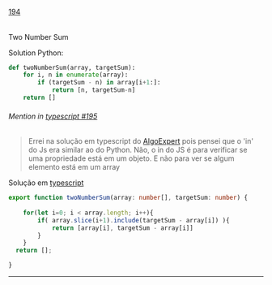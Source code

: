 [194](https://github.com/guilhermeprokisch/ideias/issues/194) 
###### 

Two Number Sum

Solution Python:
```python
def twoNumberSum(array, targetSum):
	for i, n in enumerate(array):
		if (targetSum - n) in array[i+1:]:
			return [n, targetSum-n]
	return []
````


 ######  Mention in [typescript #195](typescript-#195)  
 > Errei na solução em typescript do [AlgoExpert](AlgoExpert) pois pensei que o 'in' do Js era similar ao do Python. Não, o in do JS é para verificar se uma propriedade está em um objeto. E não para ver se algum elemento está em um array


Solução em [typescript](typescript)

```typescript
export function twoNumberSum(array: number[], targetSum: number) {
	
	for(let i=0; i < array.length; i++){
		if( array.slice(i+1).include(targetSum - array[i]) ){
			return [array[i], targetSum - array[i]]
		}
	}
  return [];

}
```

-------------------------------------------------------------------------------


